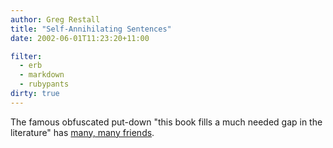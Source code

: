 ```yaml
---
author: Greg Restall
title: "Self-Annihilating Sentences"
date: 2002-06-01T11:23:20+11:00

filter:
  - erb
  - markdown
  - rubypants
dirty: true
---
```


<p>The famous obfuscated put-down "this book fills a much needed gap in the literature" has <a href="http://www.ling.upenn.edu/~rclark/gorn.html">many, many friends</a>.</p>


